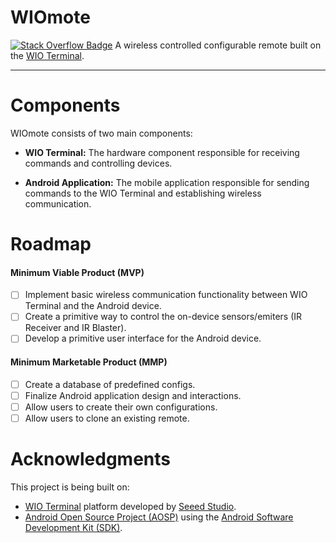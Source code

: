 # WIOmote
[![Stack Overflow Badge](https://img.shields.io/badge/GitLab-Wiki-d94a34.svg?logo=gitlab)](https://git.chalmers.se/courses/dit113/2024/group-9/wiomote.wiki.git)
A wireless controlled configurable remote built on the [WIO Terminal](https://www.seeedstudio.com/Wio-Terminal-p-4509.html).

---

# Components
WIOmote consists of two main components:

- **WIO Terminal:** The hardware component responsible for receiving commands and controlling devices.

- **Android Application:** The mobile application responsible for sending commands to the WIO Terminal and establishing wireless communication.

# Roadmap

#### Minimum Viable Product (MVP)

- [ ] Implement basic wireless communication functionality between WIO Terminal and the Android device.
- [ ] Create a primitive way to control the on-device sensors/emiters (IR Receiver and IR Blaster).
- [ ] Develop a primitive user interface for the Android device.

#### Minimum Marketable Product (MMP)

- [ ] Create a database of predefined configs.
- [ ] Finalize Android application design and interactions.
- [ ] Allow users to create their own configurations.
- [ ] Allow users to clone an existing remote.

# Acknowledgments

This project is being built on:

- [WIO Terminal](https://www.seeedstudio.com/Wio-Terminal-p-4509.html) platform developed by [Seeed Studio](https://www.seeedstudio.com/).
- [Android Open Source Project (AOSP)](https://source.android.com/) using the [Android Software Development Kit (SDK)](https://developer.android.com/studio).